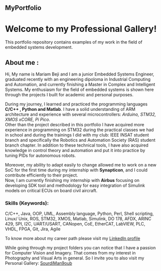 ## MyPortfolio

# Welcome to my Professional Gallery!
This portfolio repository contains examples of my work in the field of embedded systems development.

## About me :
Hi, My name is Mariam Beji and I am a junior Embedded Systems Engineer, graduated recently with an engineering dipoloma in Industrial Computing and Automation, and currently finishing a Master in Complex and Intelligent Systems. My enthusiasm for the field of embedded systems is shown here through the projects I built for academic and personal purposes.  
  
During my journey, I learned and practiced the programming languages **C/C++ , Python and Matlab**. I have a solid understanding of ARM architecture and experience with several microcontrollers: _Arduino,  STM32, XMOS xCORE, Pi Pico_.  
Other than the project described in this portfolio I have acquired more experience in programming on STM32 during the practical classes we had in school and during the trainings I did with my club: IEEE INSAT student branch and specifically the Robotics and Automation Society (RAS) student branch chapter. 
In addition to these technical tools, I have also acquired knowledge in control theory and automation and put it into practice by tuning PIDs for autonomous robots.   
  
Moreover, my ability to adapt easily to change allowed me to work on a new SoC for the first time during my internship with **Synapticon**, and I could contribute efficiently to their project.  
Now, I am currently finishing my internship with **Airbus** focusing on developing SDK tool and methodology for easy integration of Simulink models on critical ECUs on board civil aircraft.  

### Skills (Keywords): 
C/C++, Java, OOP, UML, Assembly language, Python, Perl, Shell scripting, Linux/
Unix, ROS, STM32, XMOS, Matlab, Simulink, DO 178, AFDX, ARINC 429, SPI, I2C,
UART/USART, CANopen, CoE, EtherCAT, LabVIEW, PLC, VHDL, FPGA, Git, Jira, Agile  
  
To know more about my career path please visit my [LinkedIn profile](https://www.linkedin.com/in/mariam-beji-90ab28178/)

While going through my project folders you can notice that I have a passion for Computer Vision and Imagery. That comes from my interest in Photography and Visual Arts in general. So I invite you to also visit my Personal Gallery: [SourdiMan9oub](https://www.instagram.com/sourdiman9oub/)  
